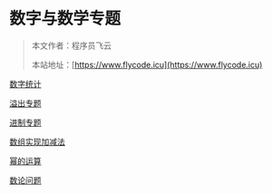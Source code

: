 # 数字与数学专题
> 本文作者：程序员飞云
>
> 本站地址：[https://www.flycode.icu](https://www.flycode.icu)

[数字统计](数字统计专题.md)

[溢出专题](溢出专题.md)

[进制专题](进制专题.md)

[数组实现加减法](数组实现加减法.md)

[幂的运算](幂运算.md)

[数论问题](数论问题.md)